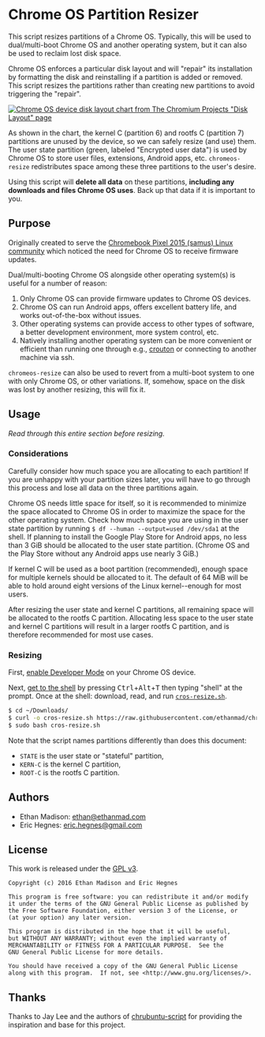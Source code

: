 # Chrome OS Partition Resizer

This script resizes partitions of a Chrome OS.
Typically, this will be used to dual/multi-boot Chrome OS and another operating system, but it can also be used to reclaim lost disk space.

Chrome OS enforces a particular disk layout and will "repair" its installation by formatting the disk and reinstalling if a partition is added or removed.
This script resizes the partitions rather than creating new partitions to avoid triggering the "repair".

[![Chrome OS device disk layout chart from The Chromium Projects "Disk Layout" page](https://www.chromium.org/_/rsrc/1284148304249/chromium-os/chromiumos-design-docs/disk-format/layout.png "Chrome OS device disk layout from The Chromium Projects \"Disk Layout\" page. The green partiton labeled \"Encrypted user data\" is where Chrome OS stores user data. The grey partitions labeled \"Unused Kernel C\" and \"Unused Rootfs C\" are ideal places to put another operating system. Click to learn more.")](https://www.chromium.org/chromium-os/chromiumos-design-docs/disk-format)

As shown in the chart, the kernel C (partition 6) and rootfs C (partition 7) partitions are unused by the device, so we can safely resize (and use) them.
The user state partition (green, labeled "Encrypted user data") is used by Chrome OS to store user files, extensions, Android apps, etc.
`chromeos-resize` redistributes space among these three partitions to the user's desire.


Using this script will **delete all data** on these partitions, **including any downloads and files Chrome OS uses**.
Back up that data if it is important to you.

## Purpose

Originally created to serve the [Chromebook Pixel 2015 (samus) Linux community](https://github.com/raphael/linux-samus) which noticed the need for Chrome OS to receive firmware updates.

Dual/multi-booting Chrome OS alongside other operating system(s) is useful for a number of reason:

1) Only Chrome OS can provide firmware updates to Chrome OS devices.
2) Chrome OS can run Android apps, offers excellent battery life, and works out-of-the-box without issues.
3) Other operating systems can provide access to other types of software, a better development environment, more system control, etc.
4) Natively installing another operating system can be more convenient or efficient than running one through e.g., [crouton](https://github.com/dnschneid/crouton) or connecting to another machine via ssh.

`chromeos-resize` can also be used to revert from a multi-boot system to one with only Chrome OS, or other variations.
If, somehow, space on the disk was lost by another resizing, this will fix it.

## Usage

_Read through this entire section before resizing._

### Considerations
Carefully consider how much space you are allocating to each partition!
If you are unhappy with your partition sizes later, you will have to go through this process and lose all data on the three partitions again.

Chrome OS needs little space for itself, so it is recommended to minimize the space allocated to Chrome OS in order to maximize the space for the other operating system.
Check how much space you are using in the user state partition by running `$ df --human --output=used /dev/sda1` at the shell.
If planning to install the Google Play Store for Android apps, no less than 3 GiB should be allocated to the user state partition.
(Chrome OS and the Play Store without any Android apps use nearly 3 GiB.)

If kernel C will be used as a boot partition (recommended), enough space for multiple kernels should be allocated to it.
The default of 64 MiB will be able to hold around eight versions of the Linux kernel--enough for most users.

After resizing the user state and kernel C partitions, all remaining space will be allocated to the rootfs C partition.
Allocating less space to the user state and kernel C partitions will result in a larger rootfs C partition, and is therefore recommended for most use cases.

### Resizing

First, [enable Developer Mode](https://chromium.googlesource.com/chromiumos/docs/+/master/developer_mode.md#dev-mode) on your Chrome OS device.

Next, [get to the shell](https://chromium.googlesource.com/chromiumos/docs/+/master/developer_mode.md#crosh) by pressing <kbd>Ctrl</kbd>+<kbd>Alt</kbd>+<kbd>T</kbd> then typing "shell" at the prompt.
Once at the shell: download, read, and run [`cros-resize.sh`](https://github.com/ethanmad/chromeos-resize/blob/master/cros-resize.sh).

```bash
$ cd ~/Downloads/
$ curl -o cros-resize.sh https://raw.githubusercontent.com/ethanmad/chromeos-resize/master/cros-resize.sh
$ sudo bash cros-resize.sh
```

Note that the script names partitions differently than does this document:

- `STATE` is the user state or "stateful" partition,
- `KERN-C` is the kernel C partition,
- `ROOT-C` is the rootfs C partition.

## Authors

- Ethan Madison: <ethan@ethanmad.com>
- Eric Hegnes:   <eric.hegnes@gmail.com>


## License

This work is released under the [GPL v3](http://www.gnu.org/licenses/gpl-3.0.html).

    Copyright (c) 2016 Ethan Madison and Eric Hegnes

    This program is free software: you can redistribute it and/or modify
    it under the terms of the GNU General Public License as published by
    the Free Software Foundation, either version 3 of the License, or
    (at your option) any later version.

    This program is distributed in the hope that it will be useful,
    but WITHOUT ANY WARRANTY; without even the implied warranty of
    MERCHANTABILITY or FITNESS FOR A PARTICULAR PURPOSE.  See the
    GNU General Public License for more details.

    You should have received a copy of the GNU General Public License
    along with this program.  If not, see <http://www.gnu.org/licenses/>.


## Thanks

Thanks to Jay Lee and the authors of [chrubuntu-script](https://github.com/jay0lee/chrubuntu-script) for providing the inspiration and base for this project.

